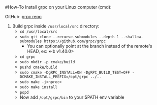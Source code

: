 #How-To Install grpc on your Linux computer (cmd):

GitHub: [grpc repo][1]

1. Build grpc inside `/usr/local/src` directory:
      - `cd /usr/local/src`
      - `sudo git clone --recurse-submodules --depth 1 --shallow-submodules https://github.com/grpc/grpc`
          - You can optionally point at the branch instead of the remote's  
            HEAD, ex: <-b v1.40.0>
      - `cd grpc`
      - `sudo mkdir -p cmake/build`
      - `pushd cmake/build`
      - `sudo cmake -DgRPC_INSTALL=ON -DgRPC_BUILD_TEST=OFF
        -DCMAKE_INSTALL_PREFIX=/opt/grpc ../..`
      - `sudo make -j<nproc>`
      - `sudo make install`
      - `popd`
      - Now add `/opt/grpc/bin` to your $PATH env variable

[1]: <https://github.com/grpc/grpc> "github grpc repo"
